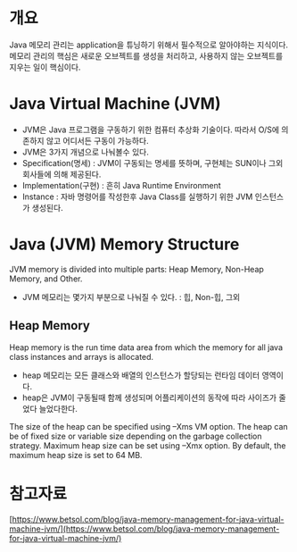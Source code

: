 # 개요
Java 메모리 관리는 application을 튜닝하기 위해서 필수적으로 알아야하는 지식이다. 메모리 관리의 핵심은 새로운 오브젝트를 생성을 처리하고, 사용하지 않는 오브젝트를 지우는 일이 핵심이다.

# Java Virtual Machine (JVM)
- JVM은 Java 프로그램을 구동하기 위한 컴퓨터 추상화 기술이다. 따라서 O/S에 의존하지 않고 어디서든 구동이 가능하다.
- JVM은 3가지 개념으로 나눠볼수 있다.
- Specification(명세) : JVM이 구동되는 명세를 뜻하며, 구현체는 SUN이나 그외 회사들에 의해 제공된다.
- Implementation(구현) : 흔히 Java Runtime Environment
- Instance : 자바 명령어를 작성한후 Java Class를 실행하기 위한 JVM 인스턴스가 생성된다.

# Java (JVM) Memory Structure
JVM memory is divided into multiple parts: Heap Memory, Non-Heap Memory, and Other.
- JVM 메모리는 몇가지 부분으로 나눠질 수 있다. : 힙, Non-힙, 그외

## Heap Memory
Heap memory is the run time data area from which the memory for all java class instances and arrays is allocated. 
- heap 메모리는 모든 클래스와 배열의 인스턴스가 할당되는 런타임 데이터 영역이다.
- heap은 JVM이 구동될때 함께 생성되며 어플리케이션의 동작에 따라 사이즈가 줄었다 늘었다한다.

The size of the heap can be specified using –Xms VM option. The heap can be of fixed size or variable size depending on the garbage collection strategy. Maximum heap size can be set using –Xmx option. By default, the maximum heap size is set to 64 MB.


# 참고자료
[https://www.betsol.com/blog/java-memory-management-for-java-virtual-machine-jvm/](https://www.betsol.com/blog/java-memory-management-for-java-virtual-machine-jvm/)
